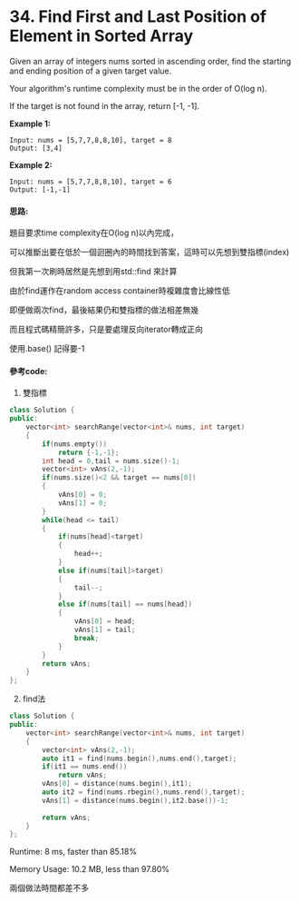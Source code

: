 # 34. Find First and Last Position of Element in Sorted Array

Given an array of integers nums sorted in ascending order, find the starting and ending position of a given target value.

Your algorithm's runtime complexity must be in the order of O(log n).

If the target is not found in the array, return [-1, -1].

**Example 1:**

    Input: nums = [5,7,7,8,8,10], target = 8
    Output: [3,4]
    
**Example 2:**    

    Input: nums = [5,7,7,8,8,10], target = 6
    Output: [-1,-1]

#### 思路:

題目要求time complexity在O(log n)以內完成，

可以推斷出要在低於一個迴圈內的時間找到答案，這時可以先想到雙指標(index)

但我第一次刷時居然是先想到用std::find 來計算

由於find運作在random access container時複雜度會比線性低

即便做兩次find，最後結果仍和雙指標的做法相差無幾

而且程式碼精簡許多，只是要處理反向iterator轉成正向

使用.base() 記得要-1

#### 參考code:

1. 雙指標
```cpp
class Solution {
public:
    vector<int> searchRange(vector<int>& nums, int target) 
    {        
        if(nums.empty())
            return {-1,-1};
        int head = 0,tail = nums.size()-1;
        vector<int> vAns(2,-1);
        if(nums.size()<2 && target == nums[0])
        {
            vAns[0] = 0;
            vAns[1] = 0;
        }
        while(head <= tail)
        {
            if(nums[head]<target)
            {
                head++;
            }
            else if(nums[tail]>target)
            {
                tail--;
            }
            else if(nums[tail] == nums[head])
            {
                vAns[0] = head;
                vAns[1] = tail;
                break;
            }
        }
        return vAns;
    }
};
```

2. find法
```cpp
class Solution {
public:
    vector<int> searchRange(vector<int>& nums, int target) 
    {
        vector<int> vAns(2,-1);
        auto it1 = find(nums.begin(),nums.end(),target);
        if(it1 == nums.end())
            return vAns;
        vAns[0] = distance(nums.begin(),it1);
        auto it2 = find(nums.rbegin(),nums.rend(),target);
        vAns[1] = distance(nums.begin(),it2.base())-1;
        
        return vAns;
    }
};
```

Runtime: 8 ms, faster than 85.18%

Memory Usage: 10.2 MB, less than 97.80%

兩個做法時間都差不多
